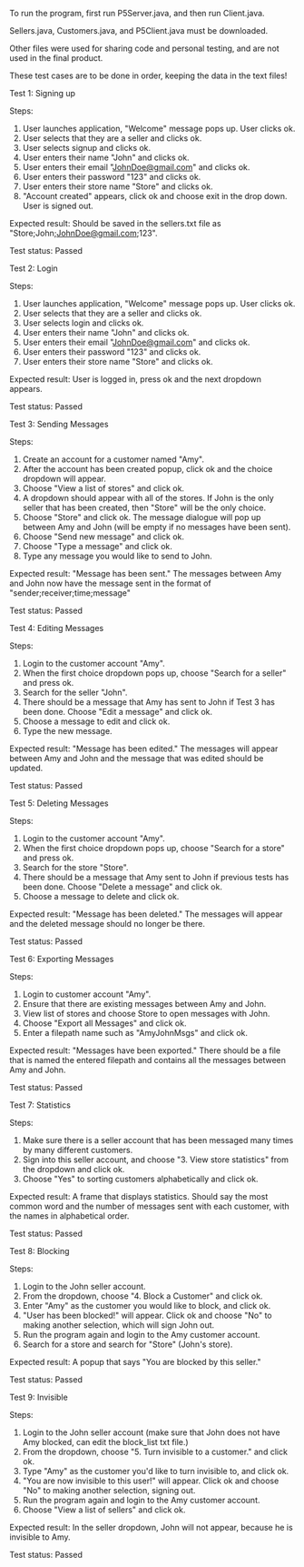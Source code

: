 To run the program, first run P5Server.java, and then run Client.java.

Sellers.java, Customers.java, and P5Client.java must be downloaded.

Other files were used for sharing code and personal testing, and are not used in the final product.

These test cases are to be done in order, keeping the data in the text files!

Test 1: Signing up

Steps:

  1. User launches application, "Welcome" message pops up. User clicks ok.
  2. User selects that they are a seller and clicks ok.
  3. User selects signup and clicks ok.
  4. User enters their name "John" and clicks ok.
  5. User enters their email "JohnDoe@gmail.com" and clicks ok.
  6. User enters their password "123" and clicks ok.
  7. User enters their store name "Store" and clicks ok.
  8. "Account created" appears, click ok and choose exit in the drop down. User is signed out.

Expected result: Should be saved in the sellers.txt file as "Store;John;JohnDoe@gmail.com;123".  

Test status: Passed

Test 2: Login

Steps:

  1. User launches application, "Welcome" message pops up. User clicks ok.
  2. User selects that they are a seller and clicks ok.
  3. User selects login and clicks ok.
  4. User enters their name "John" and clicks ok.
  5. User enters their email "JohnDoe@gmail.com" and clicks ok.
  6. User enters their password "123" and clicks ok.
  7. User enters their store name "Store" and clicks ok.

Expected result: User is logged in, press ok and the next dropdown appears. 

Test status: Passed

Test 3: Sending Messages

Steps:

  1. Create an account for a customer named "Amy".
  2. After the account has been created popup, click ok and the choice dropdown will appear.
  3. Choose "View a list of stores" and click ok.
  4. A dropdown should appear with all of the stores. If John is the only seller that has been created, then "Store" will be the only choice.
  5. Choose "Store" and click ok. The message dialogue will pop up between Amy and John (will be empty if no messages have been sent).
  6. Choose "Send new message" and click ok.
  7. Choose "Type a message" and click ok.
  8. Type any message you would like to send to John.

Expected result: "Message has been sent." The messages between Amy and John now have the message sent in the format of "sender;receiver;time;message"

Test status: Passed

Test 4: Editing Messages

Steps:

  1. Login to the customer account "Amy".
  2. When the first choice dropdown pops up, choose "Search for a seller" and press ok.
  3. Search for the seller "John".
  4. There should be a message that Amy has sent to John if Test 3 has been done. Choose "Edit a message" and click ok.
  5. Choose a message to edit and click ok.
  6. Type the new message.

Expected result: "Message has been edited." The messages will appear between Amy and John and the message that was edited should be updated.

Test status: Passed

Test 5: Deleting Messages

Steps:

  1. Login to the customer account "Amy".
  2. When the first choice dropdown pops up, choose "Search for a store" and press ok.
  3. Search for the store "Store".
  4. There should be a message that Amy sent to John if previous tests has been done. Choose "Delete a message" and click ok.
  5. Choose a message to delete and click ok.

Expected result: "Message has been deleted." The messages will appear and the deleted message should no longer be there.

Test status: Passed

Test 6: Exporting Messages

Steps:

  1. Login to customer account "Amy".
  2. Ensure that there are existing messages between Amy and John.
  3. View list of stores and choose Store to open messages with John.
  4. Choose "Export all Messages" and click ok.
  5. Enter a filepath name such as "AmyJohnMsgs" and click ok.

Expected result: "Messages have been exported." There should be a file that is named the entered filepath and contains all the messages between Amy and John.

Test status: Passed

Test 7: Statistics

Steps:

  1. Make sure there is a seller account that has been messaged many times by many different customers.
  2. Sign into this seller account, and choose "3. View store statistics" from the dropdown and click ok.
  3. Choose "Yes" to sorting customers alphabetically and click ok.

Expected result: A frame that displays statistics. Should say the most common word and the number of messages sent with each customer, with the names in alphabetical order.

Test status: Passed

Test 8: Blocking

Steps:

  1. Login to the John seller account.
  2. From the dropdown, choose "4. Block a Customer" and click ok.
  3. Enter "Amy" as the customer you would like to block, and click ok.
  4. "User has been blocked!" will appear. Click ok and choose "No" to making another selection, which will sign John out.
  5.  Run the program again and login to the Amy customer account.
  6.  Search for a store and search for "Store" (John's store).

Expected result: A popup that says "You are blocked by this seller."

Test status: Passed

Test 9: Invisible

Steps:

  1. Login to the John seller account (make sure that John does not have Amy blocked, can edit the block_list txt file.)
  2. From the dropdown, choose "5. Turn invisible to a customer." and click ok.
  3. Type "Amy" as the customer you'd like to turn invisible to, and click ok.
  4. "You are now invisible to this user!" will appear. Click ok and choose "No" to making another selection, signing out.
  5. Run the program again and login to the Amy customer account.
  6. Choose "View a list of sellers" and click ok.

Expected result: In the seller dropdown, John will not appear, because he is invisible to Amy.

Test status: Passed
